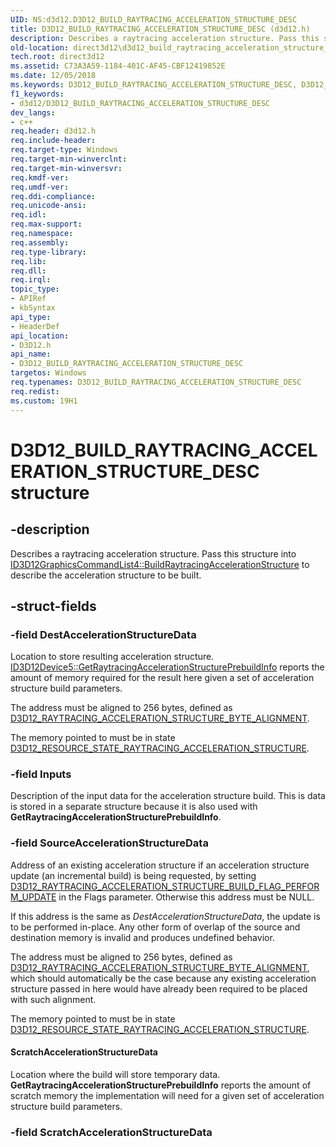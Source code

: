 ```yaml
---
UID: NS:d3d12.D3D12_BUILD_RAYTRACING_ACCELERATION_STRUCTURE_DESC
title: D3D12_BUILD_RAYTRACING_ACCELERATION_STRUCTURE_DESC (d3d12.h)
description: Describes a raytracing acceleration structure. Pass this structure into ID3D12GraphicsCommandList4::BuildRaytracingAccelerationStructure to describe the acceleration structure to be built.
old-location: direct3d12\d3d12_build_raytracing_acceleration_structure_desc.htm
tech.root: direct3d12
ms.assetid: C73A3A59-1184-401C-AF45-CBF12419852E
ms.date: 12/05/2018
ms.keywords: D3D12_BUILD_RAYTRACING_ACCELERATION_STRUCTURE_DESC, D3D12_BUILD_RAYTRACING_ACCELERATION_STRUCTURE_DESC structure, PD3D12_BUILD_RAYTRACING_ACCELERATION_STRUCTURE_DESC, PD3D12_BUILD_RAYTRACING_ACCELERATION_STRUCTURE_DESC structure pointer, d3d12/D3D12_BUILD_RAYTRACING_ACCELERATION_STRUCTURE_DESC, d3d12/PD3D12_BUILD_RAYTRACING_ACCELERATION_STRUCTURE_DESC, direct3d12.d3d12_build_raytracing_acceleration_structure_desc
f1_keywords:
- d3d12/D3D12_BUILD_RAYTRACING_ACCELERATION_STRUCTURE_DESC
dev_langs:
- c++
req.header: d3d12.h
req.include-header: 
req.target-type: Windows
req.target-min-winverclnt: 
req.target-min-winversvr: 
req.kmdf-ver: 
req.umdf-ver: 
req.ddi-compliance: 
req.unicode-ansi: 
req.idl: 
req.max-support: 
req.namespace: 
req.assembly: 
req.type-library: 
req.lib: 
req.dll: 
req.irql: 
topic_type:
- APIRef
- kbSyntax
api_type:
- HeaderDef
api_location:
- D3D12.h
api_name:
- D3D12_BUILD_RAYTRACING_ACCELERATION_STRUCTURE_DESC
targetos: Windows
req.typenames: D3D12_BUILD_RAYTRACING_ACCELERATION_STRUCTURE_DESC
req.redist: 
ms.custom: 19H1
---
```


# D3D12_BUILD_RAYTRACING_ACCELERATION_STRUCTURE_DESC structure


## -description


Describes a raytracing acceleration structure. Pass this structure into <a href="https://docs.microsoft.com/windows/desktop/api/d3d12/nf-d3d12-id3d12graphicscommandlist4-buildraytracingaccelerationstructure">ID3D12GraphicsCommandList4::BuildRaytracingAccelerationStructure</a> to describe the acceleration structure to be built.


## -struct-fields




### -field DestAccelerationStructureData

Location to store resulting acceleration structure.  <a href="https://docs.microsoft.com/windows/desktop/api/d3d12/nf-d3d12-id3d12device5-getraytracingaccelerationstructureprebuildinfo">ID3D12Device5::GetRaytracingAccelerationStructurePrebuildInfo</a> reports the amount of memory required for the result here given a set of acceleration structure build parameters.  

The address must be aligned to 256 bytes, defined as <a href="https://docs.microsoft.com/en-us/windows/desktop/direct3d12/constants">D3D12_RAYTRACING_ACCELERATION_STRUCTURE_BYTE_ALIGNMENT</a>.

The memory pointed to must be in state <a href="https://docs.microsoft.com/windows/desktop/api/d3d12/ne-d3d12-d3d12_resource_states">D3D12_RESOURCE_STATE_RAYTRACING_ACCELERATION_STRUCTURE</a>. 


### -field Inputs

Description of the input data for the acceleration structure build.  This is data is stored in a separate structure because it is also used with <b>GetRaytracingAccelerationStructurePrebuildInfo</b>.


### -field SourceAccelerationStructureData

Address of an existing acceleration structure if an acceleration structure update (an incremental build) is being requested, by setting  <a href="https://docs.microsoft.com/windows/desktop/api/d3d12/ne-d3d12-d3d12_raytracing_acceleration_structure_build_flags">D3D12_RAYTRACING_ACCELERATION_STRUCTURE_BUILD_FLAG_PERFORM_UPDATE</a> in the Flags parameter.  Otherwise this address must be NULL.

If this address is the same as <i>DestAccelerationStructureData</i>, the update is to be performed in-place.  Any other form of overlap of the source and destination memory is invalid and produces undefined behavior.

The address must be aligned to 256 bytes, defined as <a href="https://docs.microsoft.com/en-us/windows/desktop/direct3d12/constants">D3D12_RAYTRACING_ACCELERATION_STRUCTURE_BYTE_ALIGNMENT</a>, which should automatically be the case because any existing acceleration structure passed in here would have already been required to be placed with such alignment.

The memory pointed to must be in state <a href="https://docs.microsoft.com/windows/desktop/api/d3d12/ne-d3d12-d3d12_resource_states">D3D12_RESOURCE_STATE_RAYTRACING_ACCELERATION_STRUCTURE</a>. 



#### ScratchAccelerationStructureData

Location where the build will store temporary data.  <b>GetRaytracingAccelerationStructurePrebuildInfo</b> reports the amount of scratch memory the implementation will need for a given set of acceleration structure build parameters.  


### -field ScratchAccelerationStructureData

 



